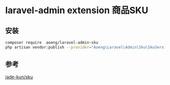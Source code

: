 laravel-admin extension 商品SKU
======



## 安装
```bash
composer require  aoeng/laravel-admin-sku
php artisan vendor:publish --provider="Aoeng\Laravel\Admin\Sku\SkuServiceProvider"
```

## 参考

[jade-kun/sku](https://github.com/jade-kun/sku)
